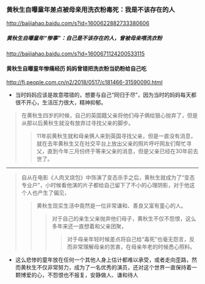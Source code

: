 ### 黄秋生自曝童年差点被母亲用洗衣粉毒死：我是不该存在的人
http://baijiahao.baidu.com/s?id=1600622882733380606
  ##### 黄秋生自曝童年“惨事”：自己是不该存在的人，曾被母亲喂洗衣粉
  http://baijiahao.baidu.com/s?id=1600671124200533115
  #### 黄秋生自曝童年惨痛经历 妈妈曾错把洗衣粉当奶粉给自己吃
  http://fj.people.com.cn/n2/2018/0517/c181466-31590090.html
- 当时妈妈应该是故意喂错的，想要与自己“同归于尽”，因为当时的妈妈每天都很不开心，生活压力很大，精神抑郁。
>在黄秋生四岁的时候，自己的英国籍父亲将他们母子俩给狠心抛弃了，但是从那以后黄秋生就没有放弃过寻找父亲的脚步。
>>11年前黄秋生就和母亲俩人来到英国寻找父亲，但是一直没有消息，就在去年黄秋生又在社交平台上放出父亲的照片呼吁网友们帮忙寻父，直到今年三月份终于等来父亲的消息，但是父亲已经在30年前去世了。
---
>自从在电影《人肉叉烧包》中饰演了变态杀手之后，黄秋生就成为了“变态专业户”，小时候看他演的片子都给自己留下了不小的心理阴影，对于他这个人也产生了偏见，
>>黄秋生现实生活中竟然是一位非常谦和、善良又富有童心的人。
>>>对于自己的亲生父亲抛弃他们母子，黄秋生不仅不怨恨，这么多年来还一直想着和父亲团聚，
>>>>对于母亲年轻时候差点将自己给“毒死”也毫无怨言，反而非常理解母亲的苦衷，在母亲年老的时候悉心照料。
- 这么悲惨的童年放在任何一个其他人身上估计都难以承受，或者走向歪路，然而黄秋生不仅非常努力，成为了一名优秀的演员，还对这个世界一直保持着一颗博爱的心，不怨恨也不报复，安静做人、谦和待人